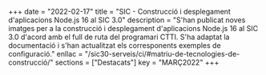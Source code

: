+++
date = "2022-02-17"
title = "SIC - Construcció i desplegament d'aplicacions Node.js 16 al SIC 3.0"
description = "S'han publicat noves imatges per a la construcció i desplegament d'aplicacions Node.js 16 al SIC 3.0 d'acord amb el full de ruta del programari CTTI. S'ha adaptat la documentació i s'han actualitzat els corresponents exemples de configuració."
enllac = "/sic30-serveis/ci/#matriu-de-tecnologies-de-construcció/"
sections    = ["Destacats"]
key = "MARÇ2022"
+++
